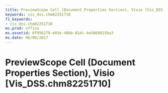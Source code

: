 ```yaml
---
title: PreviewScope Cell (Document Properties Section), Visio [Vis_DSS.chm82251710]
keywords: vis_dss.chm82251710
f1_keywords:
- vis_dss.chm82251710
ms.prod: office
ms.assetid: 6f956279-e03e-40bb-81dc-4e5869815ba3
ms.date: 06/08/2017
---
```



# PreviewScope Cell (Document Properties Section), Visio [Vis_DSS.chm82251710]

